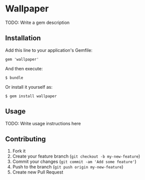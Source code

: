 # Wallpaper

TODO: Write a gem description

## Installation

Add this line to your application's Gemfile:

    gem 'wallpaper'

And then execute:

    $ bundle

Or install it yourself as:

    $ gem install wallpaper

## Usage

TODO: Write usage instructions here

## Contributing

1. Fork it
2. Create your feature branch (`git checkout -b my-new-feature`)
3. Commit your changes (`git commit -am 'Add some feature'`)
4. Push to the branch (`git push origin my-new-feature`)
5. Create new Pull Request
